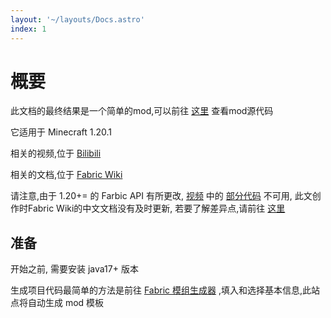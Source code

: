 ```yaml
---
layout: '~/layouts/Docs.astro'
index: 1
---
```


# 概要

此文档的最终结果是一个简单的mod,可以前往 [这里](https://github.com/startracex/mc) 查看mod源代码

它适用于 Minecraft <span class="text-wool-pink">1.20.1</span>

相关的视频,位于 [Bilibili](https://space.bilibili.com/275212628/channel/collectiondetail?sid=1479809)

相关的文档,位于 [Fabric Wiki](https://fabricmc.net/wiki/tutorial:setup)

请注意,由于 1.20+= 的 Farbic API 有所更改, [视频](https://www.bilibili.com/video/BV1Vj411S71d?t=526.8) 中的 [部分代码](https://fabricmc.net/2023/05/25/120.html#item-group-changes) 不可用, 此文创作时Fabric Wiki的中文文档没有及时更新, 若要了解差异点,请前往 [这里](https://fabricmc.net/2023/05/25/120.html)

## 准备

开始之前, 需要安装 java17+ 版本

生成项目代码最简单的方法是前往 [Fabric 模组生成器](https://fabricmc.net/develop/template/) ,填入和选择基本信息,此站点将自动生成 mod 模板
